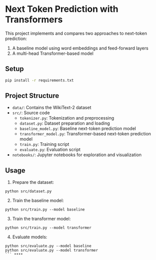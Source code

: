 # Next Token Prediction with Transformers

This project implements and compares two approaches to next-token prediction:
1. A baseline model using word embeddings and feed-forward layers
2. A multi-head Transformer-based model

## Setup

```bash
pip install -r requirements.txt
```

## Project Structure

- `data/`: Contains the WikiText-2 dataset
- `src/`: Source code
  - `tokenizer.py`: Tokenization and preprocessing
  - `dataset.py`: Dataset preparation and loading
  - `baseline_model.py`: Baseline next-token prediction model
  - `transformer_model.py`: Transformer-based next-token prediction model
  - `train.py`: Training script
  - `evaluate.py`: Evaluation script
- `notebooks/`: Jupyter notebooks for exploration and visualization

## Usage

1. Prepare the dataset:
```
python src/dataset.py
```

2. Train the baseline model:
```
python src/train.py --model baseline
```

3. Train the transformer model:
```
python src/train.py --model transformer
```

4. Evaluate models:
```
python src/evaluate.py --model baseline
python src/evaluate.py --model transformer
``` ****
